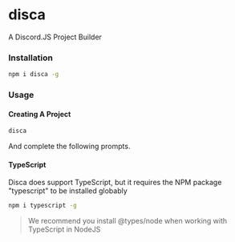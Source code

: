 # disca

A Discord.JS Project Builder

### Installation

```bash
npm i disca -g
```

### Usage

#### Creating A Project

```bash
disca
```

And complete the following prompts.

#### TypeScript

Disca does support TypeScript, but it requires the NPM package "typescript" to be installed globably

```bash
npm i typescript -g
```

> We recommend you install @types/node when working with TypeScript in NodeJS
